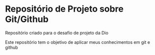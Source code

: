 # Repositório de Projeto sobre Git/Github
Repositório criado para o desafio de projeto da Dio

Este repositório tem o objetivo de aplicar meus conhecimentos em git e github
